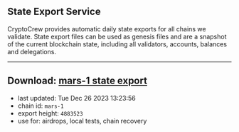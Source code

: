 ## State Export Service
CryptoCrew provides automatic daily state exports for all chains we validate. State export files can be used as genesis files and are a snapshot of the current blockchain state, including all validators, accounts, balances and delegations.

---
**Download: [mars-1 state export](https://dl.ccvalidators.com/SERVICE/mars/mars-1_export_4883523.json)**
---

- last updated: Tue Dec 26 2023 13:23:56
- chain id: `mars-1`
- export height: `4883523`
- use for: airdrops, local tests, chain recovery
